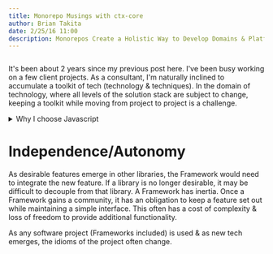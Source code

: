 ```yaml
---
title: Monorepo Musings with ctx-core
author: Brian Takita
date: 2/25/16 11:00
description: Monorepos Create a Holistic Way to Develop Domains & Platforms
---
```


```js exec route
```

It's been about 2 years since my previous post here.
I've been busy working on a few client projects.
As a consultant, I'm naturally inclined to accumulate a toolkit of tech (technology & techniques).
In the domain of technology, where all levels of the solution stack are subject to change,
	keeping a toolkit while moving from project to project is a challenge.

<!--more-->

<details>
<summary>Why I choose Javascript</summary>
<span>
I'm developing full-stack applications using node.js & es6/es2017.
An advantage of web applications written in javascript is the potential
	to share logic on all levels of the stack.
Frameworks such as <a href="https://www.meteor.com/#!" target="_blank">Meteor</a>
	provide full-stack solutions;
	with the price being lock-in to the design idioms that the framework authors
	have chosen to support their toolsets.
</span>
</details>

# Independence/Autonomy

As desirable features emerge in other libraries,
	the Framework would need to integrate the new feature.
If a library is no longer desirable, it may be difficult to decouple from that library.
A Framework has inertia.
Once a Framework gains a community,
	it has an obligation to keep a feature set out while maintaining a simple interface.
This often has a cost of complexity & loss of freedom to provide additional functionality.

As any software project (Frameworks included) is used & as new tech emerges,
	the idioms of the project often change. 
